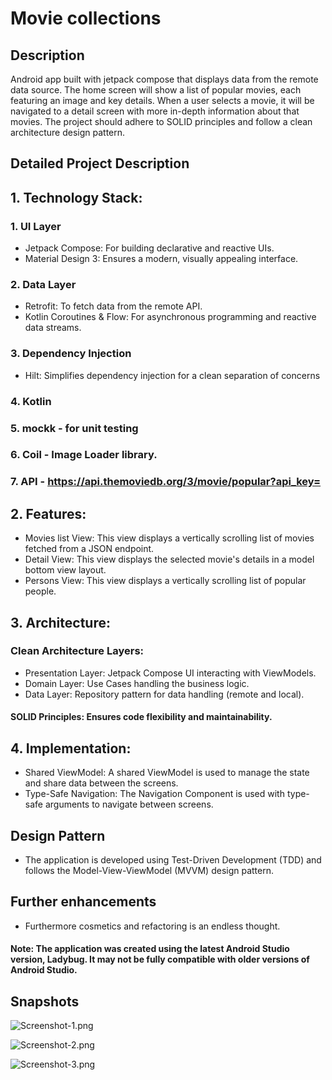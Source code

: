 # Movie collections

## Description

Android app built with jetpack compose that displays data from the remote data source. The home screen will show a list of popular movies, each featuring an image and key details. When a user selects a movie, it will be navigated to a detail screen with more in-depth information about that movies. The project should adhere to SOLID principles and follow a clean architecture design pattern.

## Detailed Project Description

## 1. Technology Stack:

### 1.  UI Layer

* Jetpack Compose: For building declarative and reactive UIs.
* Material Design 3: Ensures a modern, visually appealing interface.

### 2.  Data Layer

* Retrofit: To fetch data from the remote API.
* Kotlin Coroutines & Flow: For asynchronous programming and reactive data streams.

### 3.  Dependency Injection

* Hilt: Simplifies dependency injection for a clean separation of concerns

### 4.  Kotlin
### 5.  mockk - for unit testing
### 6.  Coil - Image Loader library.
### 7.  API - https://api.themoviedb.org/3/movie/popular?api_key=

## 2. Features:

* Movies list View: This view displays a vertically scrolling list of movies fetched from a JSON endpoint.
* Detail View: This view displays the selected movie's details in a model bottom view layout.
* Persons View: This view displays a vertically scrolling list of popular people.

## 3. Architecture:

###   Clean Architecture Layers:
* Presentation Layer: Jetpack Compose UI interacting with ViewModels.
* Domain Layer: Use Cases handling the business logic.
* Data Layer: Repository pattern for data handling (remote and local).
####   SOLID Principles: Ensures code flexibility and maintainability.

## 4. Implementation:

* Shared ViewModel: A shared ViewModel is used to manage the state and share data between the screens.
* Type-Safe Navigation: The Navigation Component is used with type-safe arguments to navigate between screens.

## Design Pattern

* The application is developed using Test-Driven Development (TDD) and follows the Model-View-ViewModel (MVVM) design pattern.

## Further enhancements

* Furthermore cosmetics and refactoring is an endless thought.

#### Note: The application was created using the latest Android Studio version, Ladybug. It may not be fully compatible with older versions of Android Studio.

## Snapshots


![Screenshot-1.png](Screenshots/Screenshot-1.png)


![Screenshot-2.png](Screenshots/Screenshot-2.png)


![Screenshot-3.png](Screenshots/Screenshot-3.png)